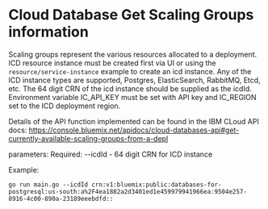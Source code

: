 # Cloud Database Get Scaling Groups information 

Scaling groups represent the various resources allocated to a deployment. ICD  resource instance must be created first via UI or using the `resource/service-instance` example to create an icd instance. Any of the ICD instance types are supported, Postgres, ElasticSearch, RabbitMQ, Etcd, etc. The 64 digit CRN of the icd instance should be supplied as the icdId. Environment variable IC_API_KEY must be set with API key and IC_REGION set to the ICD deployment region. 

Details of the API function implemented can be found in the IBM CLoud API docs: 
https://console.bluemix.net/apidocs/cloud-databases-api#get-currently-available-scaling-groups-from-a-depl

parameters:
Required:  --icdId - 64 digit CRN for ICD instance

Example: 
```
go run main.go --icdId crn:v1:bluemix:public:databases-for-postgresql:us-south:a%2F4ea1882a2d3401ed1e459979941966ea:9504e257-8916-4c00-890a-23189eeebdfd:: 
```